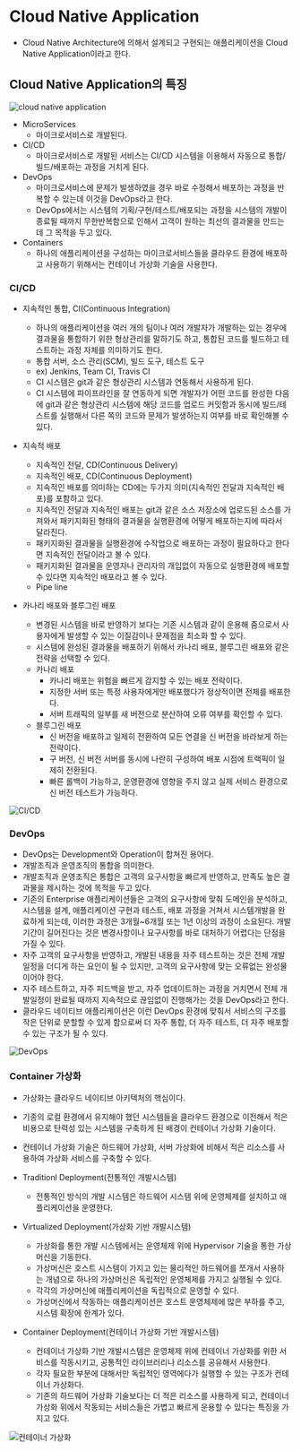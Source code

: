# Cloud Native Application

- Cloud Native Architecture에 의해서 설계되고 구현되는 애플리케이션을 Cloud Native Application이라고 한다.

## Cloud Native Application의 특징

![cloud native application](images/3-1.PNG)

- MicroServices
  - 마이크로서비스로 개발된다.
- CI/CD
  - 마이크로서비스로 개발된 서비스는 CI/CD 시스템을 이용해서 자동으로 통합/빌드/배포하는 과정을 거치게 된다.
- DevOps
  - 마이크로서비스에 문제가 발생하였을 경우 바로 수정해서 배포하는 과정을 반복할 수 있는데 이것을 DevOps라고 한다.
  - DevOps에서는 시스템의 기획/구현/테스트/배포되는 과정을 시스템의 개발이 종료될 때까지 무한반복함으로 인해서 고객이 원하는 최선의 결과물을 만드는데 그 목적을 두고 있다.
- Containers
  - 하나의 애플리케이션을 구성하는 마이크로서비스들을 클라우드 환경에 배포하고 사용하기 위해서는 컨테이너 가상화 기술을 사용한다.

### CI/CD

- 지속적인 통합, CI(Continuous Integration)
  - 하나의 애플리케이션을 여러 개의 팀이나 여러 개발자가 개발하는 있는 경우에 결과물을 통합하기 위한 형상관리를 말하기도 하고, 통합된 코드를 빌드하고 테스트하는 과정 자체를 의미하기도 한다.
  - 통합 서버, 소스 관리(SCM), 빌드 도구, 테스트 도구
  - ex) Jenkins, Team CI, Travis CI
  - CI 시스템은 git과 같은 형상관리 시스템과 연동해서 사용하게 된다.
  - CI 시스템에 파이프라인을 잘 연동하게 되면 개발자가 어떤 코드를 완성한 다음에 git과 같은 형상관리 시스템에 해당 코드를 업로드 커밋함과 동시에 빌드/테스트를 실행해서 다른 쪽의 코드와 문제가 발생하는지 여부를 바로 확인해볼 수 있다.
- 지속적 배포
  - 지속적인 전달, CD(Continuous Delivery)
  - 지속적인 배포, CD(Continuous Deployment)
  - 지속적인 배포를 의미하는 CD에는 두가지 의미(지속적인 전달과 지속적인 배포)를 포함하고 있다.
  - 지속적인 전달과 지속적인 배포는 git과 같은 소스 저장소에 업로드된 소스를 가져와서 패키지화된 형태의 결과물을 실행환경에 어떻게 배포하는지에 따라서 달라진다.
  - 패키지화된 결과물을 실행환경에 수작업으로 배포하는 과정이 필요하다고 한다면 지속적인 전달이라고 볼 수 있다.
  - 패키지화된 결과물을 운영자나 관리자의 개입없이 자동으로 실행환경에 배포할 수 있다면 지속적인 배포라고 볼 수 있다.
  - Pipe line

- 카나리 배포와 블루그린 배포
  - 변경된 시스템을 바로 반영하기 보다는 기존 시스템과 같이 운용해 줌으로서 사용자에게 발생할 수 있는 이질감이나 문제점을 최소화 할 수 있다.
  - 시스템에 완성된 결과물을 배포하기 위해서 카나리 배포, 블루그린 배포와 같은 전략을 선택할 수 있다.
  - 카나리 배포
    - 카나리 배포는 위험을 빠르게 감지할 수 있는 배포 전락이다.
    - 지정한 서버 또는 특정 사용자에게만 배포했다가 정상적이면 전체를 배포한다.
    - 서버 트래픽의 일부를 새 버전으로 분산하여 오류 여부를 확인할 수 있다.
  - 블루그린 배포
    - 신 버전을 배포하고 일제히 전환하여 모든 연결을 신 버전을 바라보게 하는 전략이다.
    - 구 버전, 신 버전 서버를 동시에 나란히 구성하여 배포 시점에 트랙픽이 일제히 전환된다.
    - 빠른 롤백이 가능하고, 운영환경에 영향을 주지 않고 실제 서비스 환경으로 신 버전 테스트가 가능하다.

![CI/CD](images/3-2.PNG)

### DevOps

- DevOps는 Development와 Operation이 합쳐진 용어다.
- 개발조직과 운영조직의 통합을 의미한다.
- 개발조직과 운영조직은 통합은 고객의 요구사항을 빠르게 반영하고, 만족도 높은 결과물을 제시하는 것에 목적을 두고 있다.
- 기존의 Enterprise 애플리케이션들은 고객의 요구사항에 맞춰 도메인을 분석하고, 시스템을 설계, 애플리케이션 구현과 테스트, 배포 과정을 거쳐서 시스템개발을 완료하게 되는데, 이러한 과정은 3개월~6개월 또는 1년 이상의 과정이 소요된다. 개발기간이 길어진다는 것은 변경사항이나 요구사항를 바로 대처하기 어렵다는 단점을 가질 수 있다.
- 자주 고객의 요구사항을 반영하고, 개발된 내용을 자주 테스트하는 것은 전체 개발일정을 더디게 하는 요인이 될 수 있지만, 고객의 요구사항에 맞는 오류없는 완성물이어야 한다.
- 자주 테스트하고, 자주 피드백을 받고, 자주 업데이트하는 과정을 거치면서 전체 개발일정이 완료될 때까지 지속적으로 끊임없이 진행해가는 것을 DevOps라고 한다.
- 클라우드 네이티브 애플리케이션은 이런 DevOps 환경에 맞춰서 서비스의 구조를 작은 단위로 분할할 수 있게 함으로써 더 자주 통합, 더 자주 테스트, 더 자주 배포할 수 있는 구조가 될 수 있다.

![DevOps](images/3-3.PNG)

### Container 가상화

- 가상화는 클라우드 네이티브 아키텍처의 핵심이다.
- 기종의 로컬 환경에서 유지해야 했던 시스템들을 클라우드 환경으로 이전해서 적은 비용으로 탄력성 있는 시스템을 구축하게 된 배경이 컨테이너 가상화 기술이다.
- 컨테이너 가상화 기술은 하드웨어 가상화, 서버 가상화에 비해서 적은 리소스를 사용하여 가상화 서비스를 구축할 수 있다.

- Traditionl Deployment(전통적인 개발시스템)
  - 전통적인 방식의 개발 시스템은 하드웨어 시스템 위에 운영체제를 설치하고 애플리케이션을 운영한다.
- Virtualized Deployment(가상화 기반 개발시스템)
  - 가상화를 통한 개발 시스템에서는 운영체제 위에 Hypervisor 기술을 통한 가상머신을 기동한다.
  - 가상머신은 호스트 시스템이 가지고 있는 물리적인 하드웨어를 쪼개서 사용하는 개념으로 하나의 가상머신은 독립적인 운영체제를 가지고 실행될 수 있다.
  - 각각의 가상머신에 애플리케이션을 독립적으로 운영할 수 있다.
  - 가상머신에서 작동하는 애플리케이션은 호스트 운영체제에 많은 부하를 주고, 시스템 확장에 한계가 있다.
- Container Deployment(컨테이너 가상화 기반 개발시스템)
  - 컨테이너 가상화 기반 개발시스템은 운영체제 위에 컨테이너 가상화를 위한 서비스를 작동시키고, 공통적인 라이브러리나 리소스를 공유해서 사용한다.
  - 각자 필요한 부분에 대해서만 독립적인 영역에다가 실행할 수 있는 구조가 컨테이너 가상화다.
  - 기존의 하드웨어 가상화 기술보다는 더 적은 리소스를 사용하게 되고, 컨테이너 가상화 위에서 작동되는 서비스들은 가볍고 빠르게 운용할 수 있다는 특징을 가지고 있다.

![컨테이너 가상화](images/3-4.PNG)
